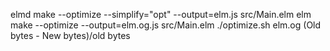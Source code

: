 elmd make --optimize --simplify="opt" --output=elm.js src/Main.elm
elm make --optimize  --output=elm.og.js src/Main.elm
./optimize.sh elm.og
(Old bytes - New bytes)/old bytes

